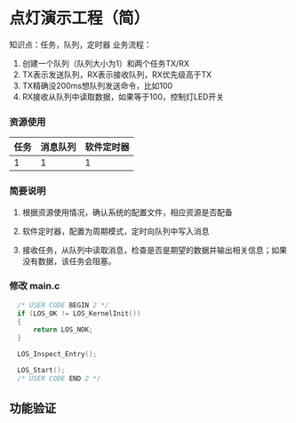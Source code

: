 # 点灯演示工程（简）

知识点：任务，队列，定时器
业务流程：
1. 创建一个队列（队列大小为1）和两个任务TX/RX
2. TX表示发送队列，RX表示接收队列，RX优先级高于TX
3. TX精确没200ms想队列发送命令，比如100
4. RX接收从队列中读取数据，如果等于100，控制灯LED开关

### 资源使用

| 任务 | 消息队列 | 软件定时器 |
| ---- | -------- | ---------- |
| 1    | 1        | 1          |

### 简要说明

1. 根据资源使用情况，确认系统的配置文件，相应资源是否配备

2. 软件定时器，配置为周期模式，定时向队列中写入消息

3. 接收任务，从队列中读取消息，检查是否是期望的数据并输出相关信息；如果没有数据，该任务会阻塞。

### 修改 main.c

```c
  /* USER CODE BEGIN 2 */
  if (LOS_OK != LOS_KernelInit())
  {
      return LOS_NOK;
  }

  LOS_Inspect_Entry();

  LOS_Start();
  /* USER CODE END 2 */
```

## 功能验证